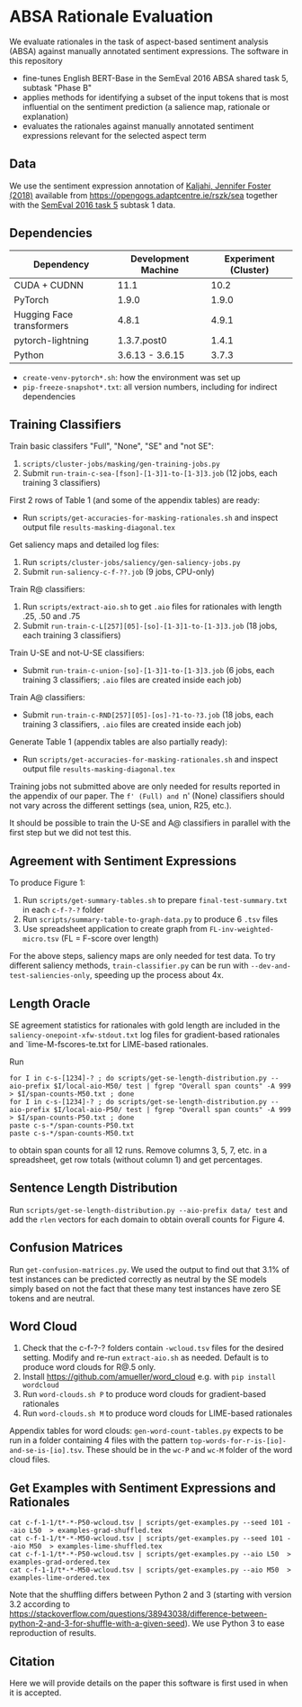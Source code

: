 # ABSA Rationale Evaluation

We evaluate rationales in the task of aspect-based sentiment analysis (ABSA) against manually annotated sentiment expressions.
The software in this repository
* fine-tunes English BERT-Base in the SemEval 2016 ABSA shared task 5, subtask "Phase B"
* applies methods for identifying a subset of the input tokens that is most influential on the sentiment prediction (a salience map, rationale or explanation)
* evaluates the rationales against manually annotated sentiment expressions relevant for the selected aspect term


## Data

We use the sentiment expression annotation of
[Kaljahi, Jennifer Foster (2018)](https://aclanthology.org/W18-6222/)
available from
https://opengogs.adaptcentre.ie/rszk/sea
together with the
[SemEval 2016 task 5](http://alt.qcri.org/semeval2016/task5/index.php?id=data-and-tools)
subtask 1 data.


## Dependencies

| Dependency   | Development Machine | Experiment (Cluster) |
| ------------ | ------------------- | -------------------- |
| CUDA + CUDNN | 11.1                | 10.2 |
| PyTorch      | 1.9.0               | 1.9.0 |
| Hugging Face transformers | 4.8.1  | 4.9.1 |
| pytorch-lightning | 1.3.7.post0    | 1.4.1 |
| Python       | 3.6.13 - 3.6.15     | 3.7.3 |

* `create-venv-pytorch*.sh`: how the environment was set up
* `pip-freeze-snapshot*.txt`: all version numbers, including for indirect dependencies


## Training Classifiers

Train basic classifers "Full", "None", "SE" and "not SE":
1. `scripts/cluster-jobs/masking/gen-training-jobs.py`
2. Submit `run-train-c-sea-[fson]-[1-3]1-to-[1-3]3.job` (12 jobs, each training 3 classifiers)

First 2 rows of Table 1 (and some of the appendix tables) are ready:
 - Run `scripts/get-accuracies-for-masking-rationales.sh` and inspect output file `results-masking-diagonal.tex`

Get saliency maps and detailed log files:
1. Run `scripts/cluster-jobs/saliency/gen-saliency-jobs.py`
2. Submit `run-saliency-c-f-??.job` (9 jobs, CPU-only)

Train R@ classifiers:
1. Run `scripts/extract-aio.sh` to get `.aio` files for rationales with length .25, .50 and .75
2. Submit `run-train-c-L[257][05]-[so]-[1-3]1-to-[1-3]3.job` (18 jobs, each training 3 classifiers)

Train U-SE and not-U-SE classifiers:
 - Submit `run-train-c-union-[so]-[1-3]1-to-[1-3]3.job` (6 jobs, each training 3 classifiers; `.aio` files are created inside each job)

Train A@ classifiers:
 - Submit `run-train-c-RND[257][05]-[os]-?1-to-?3.job` (18 jobs, each training 3 classifiers, `.aio` files are created inside each job)

Generate Table 1 (appendix tables are also partially ready):
 - Run `scripts/get-accuracies-for-masking-rationales.sh` and inspect output file `results-masking-diagonal.tex`

Training jobs not submitted above are only needed for results reported in the appendix of our paper.
The `f' (Full) and `n' (None) classifiers should not vary across the different settings (sea, union, R25, etc.).

It should be possible to train the U-SE and A@ classifiers in parallel with the first step but we did not test this.

## Agreement with Sentiment Expressions

To produce Figure 1:
1. Run `scripts/get-summary-tables.sh` to prepare `final-test-summary.txt` in each `c-f-?-?` folder
2. Run `scripts/summary-table-to-graph-data.py` to produce 6 `.tsv` files
3. Use spreadsheet application to create graph from `FL-inv-weighted-micro.tsv` (FL = F-score over length)

For the above steps, saliency maps are only needed for test data.
To try different saliency methods, `train-classifier.py` can be run
with `--dev-and-test-saliencies-only`, speeding up the process about 4x.


## Length Oracle

SE agreement statistics for rationales with gold length are included in the `saliency-onepoint-xfw-stdout.txt` log files for gradient-based rationales and `lime-M-fscores-te.txt for LIME-based rationales.

Run
```
for I in c-s-[1234]-? ; do scripts/get-se-length-distribution.py --aio-prefix $I/local-aio-M50/ test | fgrep "Overall span counts" -A 999 > $I/span-counts-M50.txt ; done
for I in c-s-[1234]-? ; do scripts/get-se-length-distribution.py --aio-prefix $I/local-aio-P50/ test | fgrep "Overall span counts" -A 999 > $I/span-counts-P50.txt ; done
paste c-s-*/span-counts-P50.txt
paste c-s-*/span-counts-M50.txt
```
to obtain span counts for all 12 runs. Remove columns 3, 5, 7, etc. in a spreadsheet, get row totals (without column 1) and get percentages.


## Sentence Length Distribution

Run `scripts/get-se-length-distribution.py --aio-prefix data/ test`
and add the `rlen` vectors for each domain to obtain overall counts for Figure 4.


## Confusion Matrices

Run `get-confusion-matrices.py`.
We used the output to find out that 3.1% of test instances can be predicted correctly
as neutral by the SE models simply based on not the fact that these many test instances have zero SE tokens and
are neutral.


## Word Cloud

1. Check that the c-f-?-? folders contain `-wcloud.tsv` files for the desired setting. Modify and re-run `extract-aio.sh` as needed. Default is to produce word clouds for R@.5 only.
2. Install https://github.com/amueller/word_cloud e.g. with `pip install wordcloud`
3. Run `word-clouds.sh P` to produce word clouds for gradient-based rationales
3. Run `word-clouds.sh M` to produce word clouds for LIME-based rationales

Appendix tables for word clouds:
`gen-word-count-tables.py` expects to be run in a folder containing 4 files with the pattern `top-words-for-r-is-[io]-and-se-is-[io].tsv`.
These should be in the `wc-P` and `wc-M` folder of the word cloud files.



## Get Examples with Sentiment Expressions and Rationales

```
cat c-f-1-1/t*-*-P50-wcloud.tsv | scripts/get-examples.py --seed 101 --aio L50  > examples-grad-shuffled.tex
cat c-f-1-1/t*-*-M50-wcloud.tsv | scripts/get-examples.py --seed 101 --aio M50  > examples-lime-shuffled.tex
cat c-f-1-1/t*-*-P50-wcloud.tsv | scripts/get-examples.py --aio L50  > examples-grad-ordered.tex
cat c-f-1-1/t*-*-M50-wcloud.tsv | scripts/get-examples.py --aio M50  > examples-lime-ordered.tex
```

Note that the shuffling differs between Python 2 and 3 (starting with version 3.2 according to
https://stackoverflow.com/questions/38943038/difference-between-python-2-and-3-for-shuffle-with-a-given-seed).
We use Python 3 to ease reproduction of results.


## Citation

Here we will provide details on the paper this software is first used in when it is accepted.

